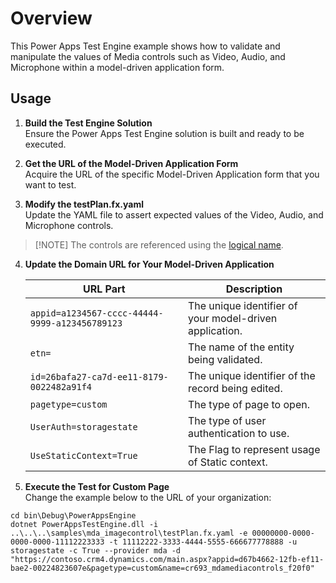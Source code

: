 # Overview

This Power Apps Test Engine example shows how to validate and manipulate the values of Media controls such as Video, Audio, and Microphone within a model-driven application form.

## Usage

1. **Build the Test Engine Solution**  
   Ensure the Power Apps Test Engine solution is built and ready to be executed.

2. **Get the URL of the Model-Driven Application Form**  
   Acquire the URL of the specific Model-Driven Application form that you want to test.

3. **Modify the testPlan.fx.yaml**  
   Update the YAML file to assert expected values of the Video, Audio, and Microphone controls.

  > [!NOTE] The controls are referenced using the [logical name](https://learn.microsoft.com/power-apps/developer/data-platform/entity-metadata#table-names).
4. **Update the Domain URL for Your Model-Driven Application**

   | URL Part | Description |
   |----------|-------------|
   | `appid=a1234567-cccc-44444-9999-a123456789123` | The unique identifier of your model-driven application. |
   | `etn=` | The name of the entity being validated. |
   | `id=26bafa27-ca7d-ee11-8179-0022482a91f4` | The unique identifier of the record being edited. |
   | `pagetype=custom` | The type of page to open. |
   | `UserAuth=storagestate` | The type of user authentication to use. |
   | `UseStaticContext=True` | The Flag to represent usage of Static context. |

5. **Execute the Test for Custom Page**  
   Change the example below to the URL of your organization:

```pwsh
cd bin\Debug\PowerAppsEngine
dotnet PowerAppsTestEngine.dll -i ..\..\..\samples\mda_imagecontrol\testPlan.fx.yaml -e 00000000-0000-0000-0000-11112223333 -t 11112222-3333-4444-5555-666677778888 -u storagestate -c True --provider mda -d "https://contoso.crm4.dynamics.com/main.aspx?appid=d67b4662-12fb-ef11-bae2-00224823607e&pagetype=custom&name=cr693_mdamediacontrols_f20f0"